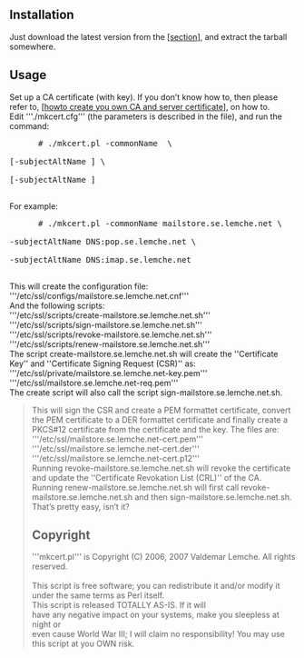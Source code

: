 ## Installation ##

Just download the latest version from the [[section](files.md)], and extract the tarball somewhere.<br>
<h2>Usage</h2>

Set up a CA certificate (with key). If you don’t know how to, then please refer to, [<a href='Mini.md'>howto create you own CA and server certificate</a>], on how to.<br>
Edit '''./mkcert.cfg''' (the parameters is described in the file), and run the command:<br>
<pre>      # ./mkcert.pl -commonName <commonName> \<br>
[-subjectAltName <subjectAltName>] \<br>
[-subjectAltName <subjectAltName>]<br>
</pre>

For example:<br>
<pre>      # ./mkcert.pl -commonName mailstore.se.lemche.net \<br>
-subjectAltName DNS:pop.se.lemche.net \<br>
-subjectAltName DNS:imap.se.lemche.net<br>
</pre>

This will create the configuration file:<br>  '''/etc/ssl/configs/mailstore.se.lemche.net.cnf'''<br>
And the following scripts:<br>  '''/etc/ssl/scripts/create-mailstore.se.lemche.net.sh'''<br> '''/etc/ssl/scripts/sign-mailstore.se.lemche.net.sh'''<br> '''/etc/ssl/scripts/revoke-mailstore.se.lemche.net.sh'''<br> '''/etc/ssl/scripts/renew-mailstore.se.lemche.net.sh'''<br>
The script create-mailstore.se.lemche.net.sh will create the ''Certificate Key'' and ''Certificate Signing Request (CSR)'' as:<br>  '''/etc/ssl/private/mailstore.se.lemche.net-key.pem'''<br> '''/etc/ssl/mailstore.se.lemche.net-req.pem'''<br>
The create script will also call the script sign-mailstore.se.lemche.net.sh.<br>
<blockquote>This will sign the CSR and create a PEM formattet certificate, convert<br>
the PEM certificate to a DER formattet certificate and finally create a<br>
PKCS#12 certificate from the certificate and the key. The files are:<br>  '''/etc/ssl/mailstore.se.lemche.net-cert.pem'''<br> '''/etc/ssl/mailstore.se.lemche.net-cert.der'''<br> '''/etc/ssl/mailstore.se.lemche.net-cert.p12'''<br>
Running revoke-mailstore.se.lemche.net.sh will revoke the certificate and update the ''Certificate Revokation List (CRL)'' of the CA.<br>
Running renew-mailstore.se.lemche.net.sh will first call revoke-mailstore.se.lemche.net.sh and then sign-mailstore.se.lemche.net.sh.<br>
That’s pretty easy, isn’t it?<br>
<h2>Copyright</h2>
'''mkcert.pl''' is Copyright (C) 2006, 2007 Valdemar Lemche.  All rights reserved.<br>
<br>
This script is free software; you can redistribute it and/or modify it under the same terms as Perl itself.<br>
This script is released TOTALLY AS-IS. If it will<br>
have any negative impact on your systems, make you sleepless at night or<br>
even cause World War III; I will claim no responsibility! You may use<br>
this script at you OWN risk.
